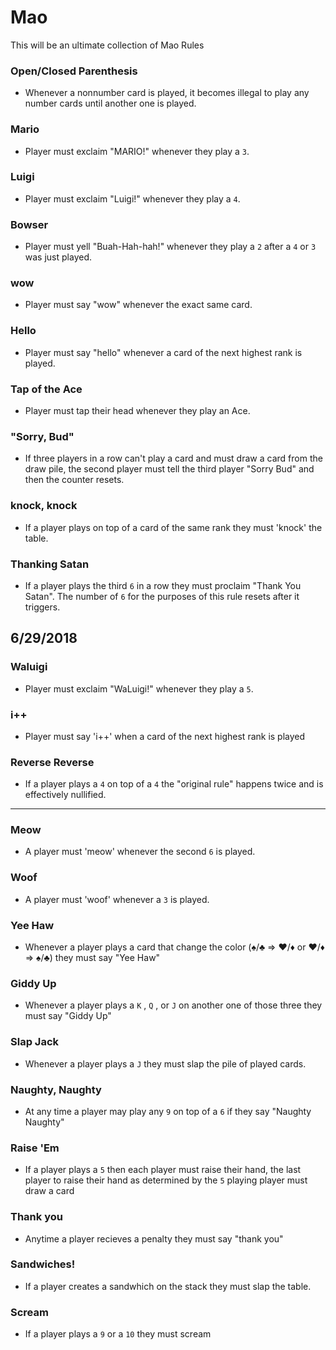 # Mao
This will be an ultimate collection of Mao Rules


### Open/Closed Parenthesis
* Whenever a nonnumber card is played, it becomes illegal to play any number cards until another one is played.

### Mario
* Player must exclaim "MARIO!" whenever they play a `3`. 

### Luigi
* Player must exclaim "Luigi!" whenever they play a `4`. 

### Bowser
* Player must yell "Buah-Hah-hah!" whenever they play a `2` after a `4` or `3` was just played.

### wow
* Player must say "wow" whenever the exact same card.

### Hello
* Player must say "hello" whenever a card of the next highest rank is played.

### Tap of the Ace
* Player must tap their head whenever they play an Ace.

### "Sorry, Bud"
* If three players in a row can't play a card and must draw a card from the draw pile, the second player must tell the third player "Sorry Bud" and then the counter resets.

### knock, knock
* If a player plays on top of a card of the same rank they must 'knock' the table.

### Thanking Satan
* If a player plays the third `6` in a row they must proclaim "Thank You Satan". The number of `6` for the purposes of this rule resets after it triggers. 

## 6/29/2018 

### Waluigi 
* Player must exclaim "WaLuigi!" whenever they play a `5`.

### i++
* Player must say 'i++' when a card of the next highest rank is played

### Reverse Reverse 
* If a player plays a `4` on top of a `4` the "original rule" happens twice and is effectively nullified.


------------------------------------------------------------------------
### Meow
* A player must 'meow' whenever the second `6` is played.

### Woof
* A player must 'woof' whenever a `3` is played.

### Yee Haw
* Whenever a player plays a card that change the color (♠/♣ => ♥/♦ or ♥/♦ => ♠/♣) they must say "Yee Haw"

### Giddy Up
* Whenever a player plays a `K` , `Q` , or `J` on another one of those three they must say "Giddy Up"

### Slap Jack
* Whenever a player plays a `J` they must slap the pile of played cards.

### Naughty, Naughty 
* At any time a player may play any `9` on top of a `6` if they say "Naughty Naughty"

### Raise 'Em
* If a player plays a `5` then each player must raise their hand, the last player to raise their hand as determined by the `5` playing player must draw a card

### Thank you
* Anytime a player recieves a penalty they must say "thank you"

### Sandwiches!
* If a player creates a sandwhich on the stack they must slap the table.

### Scream
* If a player plays a `9` or a `10` they must scream